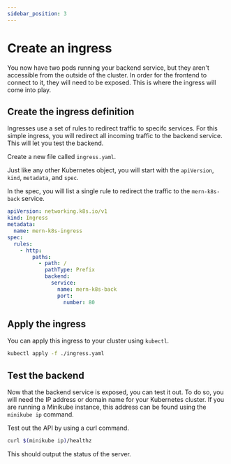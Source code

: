 ```yaml
---
sidebar_position: 3
---
```

# Create an ingress

You now have two pods running your backend service, but they aren't accessible from the outside of the cluster. In order for the frontend to connect to it, they will need to be exposed. This is where the ingress will come into play.

## Create the ingress definition

Ingresses use a set of rules to redirect traffic to specifc services. For this simple ingress, you will redirect all incoming traffic to the backend service. This will let you test the backend.

Create a new file called `ingress.yaml`.

Just like any other Kubernetes object, you will start with the `apiVersion`, `kind`, `metadata`, and `spec`.

In the spec, you will list a single rule to redirect the traffic to the `mern-k8s-back` service.

```yaml
apiVersion: networking.k8s.io/v1
kind: Ingress
metadata:
  name: mern-k8s-ingress
spec:
  rules:
    - http:
        paths:
          - path: /
            pathType: Prefix
            backend:
              service:
                name: mern-k8s-back
                port:
                  number: 80
```

## Apply the ingress

You can apply this ingress to your cluster using `kubectl`.

```bash
kubectl apply -f ./ingress.yaml
```

## Test the backend

Now that the backend service is exposed, you can test it out. To do so, you will need the IP address or domain name for your Kubernetes cluster. If you are running a Minikube instance, this address can be found using the `minikube ip` command. 

Test out the API by using a curl command.

```bash
curl $(minikube ip)/healthz
```

This should output the status of the server.